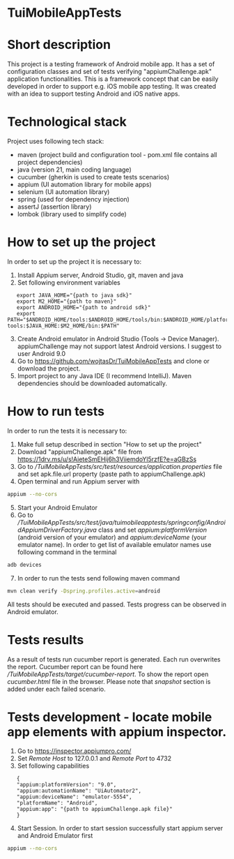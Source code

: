 # TuiMobileAppTests

# Short description
This project is a testing framework of Android mobile app.
It has a set of configuration classes and set of tests verifying
"appiumChallenge.apk" application functionalities. This is a framework concept that can be easily
developed in order to support e.g. iOS mobile app testing. It was created with an idea to 
support testing Android and iOS native apps. 

# Technological stack
Project uses following tech stack:
- maven (project build and configuration tool - pom.xml file contains all project dependencies)
- java (version 21, main coding language)
- cucumber (gherkin is used to create tests scenarios)
- appium (UI automation library for mobile apps)
- selenium (UI automation library)
- spring (used for dependency injection)
- assertJ (assertion library)
- lombok (library used to simplify code)

# How to set up the project
In order to set up the project it is necessary to:
1. Install Appium server, Android Studio, git, maven and java
2. Set following environment variables
```
   export JAVA_HOME="{path to java sdk}"
   export M2_HOME="{path to maven}"
   export ANDROID_HOME="{path to android sdk}"
   export PATH="$ANDROID_HOME/tools:$ANDROID_HOME/tools/bin:$ANDROID_HOME/platform-tools:$JAVA_HOME:$M2_HOME/bin:$PATH"
```
3. Create Android emulator in Android Studio (Tools -> Device Manager). appiumChallenge may not support latest Android versions. 
I suggest to user Android 9.0
4. Go to https://github.com/wojtasDr/TuiMobileAppTests and clone or download the project.
5. Import project to any Java IDE (I recommend IntelliJ). Maven dependencies should be downloaded automatically.
 
# How to run tests 
In order to run the tests it is necessary to:
1. Make full setup described in section "How to set up the project"
2. Download "appiumChallenge.apk" file from https://1drv.ms/u/s!AieteSmEHij6h3ViiemdoYl5rzfE?e=aGBzSs
3. Go to _/TuiMobileAppTests/src/test/resources/application.properties_ file and set apk.file.url property (paste path to appiumChallenge.apk)
4. Open terminal and run Appium server with
```sh
appium --no-cors
```
5. Start your Android Emulator
6. Go to _/TuiMobileAppTests/src/test/java/tuimobileapptests/springconfig/AndroidAppiumDriverFactory.java_ class 
and set _appium:platformVersion_ (android version of your emulator) and _appium:deviceName_ (your emulator name).
In order to get list of available emulator names use following command in the terminal
```sh
adb devices
```
7. In order to run the tests send following maven command
```sh
mvn clean verify -Dspring.profiles.active=android
```
All tests should be executed and passed. Tests progress can
be observed in Android emulator.

# Tests results
As a result of tests run cucumber report is generated. Each run overwrites the report.
Cucumber report can be found here _/TuiMobileAppTests/target/cucumber-report_.
To show the report open _cucumber.html_ file in the browser.
Please note that _snapshot_ section is added under each failed scenario.

# Tests development - locate mobile app elements with appium inspector.
1. Go to https://inspector.appiumpro.com/
2. Set _Remote Host_ to 127.0.0.1 and _Remote Port_ to 4732
3. Set following capabilities
```
   {
   "appium:platformVersion": "9.0",
   "appium:automationName": "UiAutomator2",
   "appium:deviceName": "emulator-5554",
   "platformName": "Android",
   "appium:app": "{path to appiumChallenge.apk file}"
   }
```   
4. Start Session. 
In order to start session successfully start appium server and Android Emulator first
```sh
appium --no-cors
```




